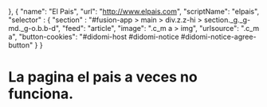 },
    {
    "name": "El Pais",
    "url": "http://www.elpais.com",
    "scriptName": "elpais",
    "selector" : {
        "section" : "#fusion-app > main > div.z.z-hi > section._g._g-md._g-o.b.b-d",
        "feed": "article",
        "image": ".c_m a > img",
        "urlsource": ".c_m a",
        "button-cookies": "#didomi-host #didomi-notice #didomi-notice-agree-button"
    }
}

 # La pagina el pais a veces no funciona.
